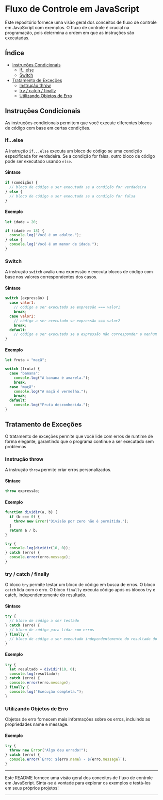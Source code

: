 # Fluxo de Controle em JavaScript

Este repositório fornece uma visão geral dos conceitos de fluxo de controle em JavaScript com exemplos. O fluxo de controle é crucial na programação, pois determina a ordem em que as instruções são executadas.

## Índice

- [Instruções Condicionais](#instruções-condicionais)
  - [If...else](#ifelse)
  - [Switch](#switch)
- [Tratamento de Exceções](#tratamento-de-exceções)
  - [Instrução throw](#instrução-throw)
  - [try / catch / finally](#try-catch-finally)
  - [Utilizando Objetos de Erro](#utilizando-objetos-de-erro)

## Instruções Condicionais

As instruções condicionais permitem que você execute diferentes blocos de código com base em certas condições.

### If...else

A instrução `if...else` executa um bloco de código se uma condição especificada for verdadeira. Se a condição for falsa, outro bloco de código pode ser executado usando `else`.

#### Sintaxe

```javascript
if (condição) {
  // bloco de código a ser executado se a condição for verdadeira
} else {
  // bloco de código a ser executado se a condição for falsa
}
```

#### Exemplo

```javascript
let idade = 20;

if (idade >= 18) {
  console.log("Você é um adulto.");
} else {
  console.log("Você é um menor de idade.");
}
```

### Switch

A instrução `switch` avalia uma expressão e executa blocos de código com base nos valores correspondentes dos casos.

#### Sintaxe

```javascript
switch (expressão) {
  case valor1:
    // código a ser executado se expressão === valor1
    break;
  case valor2:
    // código a ser executado se expressão === valor2
    break;
  default:
    // código a ser executado se a expressão não corresponder a nenhum caso
}
```

#### Exemplo

```javascript
let fruta = "maçã";

switch (fruta) {
  case "banana":
    console.log("A banana é amarela.");
    break;
  case "maçã":
    console.log("A maçã é vermelha.");
    break;
  default:
    console.log("Fruta desconhecida.");
}
```

## Tratamento de Exceções

O tratamento de exceções permite que você lide com erros de runtime de forma elegante, garantindo que o programa continue a ser executado sem problemas.

### Instrução throw

A instrução `throw` permite criar erros personalizados.

#### Sintaxe

```javascript
throw expressão;
```

#### Exemplo

```javascript
function dividir(a, b) {
  if (b === 0) {
    throw new Error("Divisão por zero não é permitida.");
  }
  return a / b;
}

try {
  console.log(dividir(10, 0));
} catch (erro) {
  console.error(erro.message);
}
```

### try / catch / finally

O bloco `try` permite testar um bloco de código em busca de erros. O bloco `catch` lida com o erro. O bloco `finally` executa código após os blocos try e catch, independentemente do resultado.

#### Sintaxe

```javascript
try {
  // bloco de código a ser testado
} catch (erro) {
  // bloco de código para lidar com erros
} finally {
  // bloco de código a ser executado independentemente do resultado do try / catch
}
```

#### Exemplo

```javascript
try {
  let resultado = dividir(10, 0);
  console.log(resultado);
} catch (erro) {
  console.error(erro.message);
} finally {
  console.log("Execução completa.");
}
```

### Utilizando Objetos de Erro

Objetos de erro fornecem mais informações sobre os erros, incluindo as propriedades name e message.

#### Exemplo

```javascript
try {
  throw new Error("Algo deu errado!");
} catch (erro) {
  console.error(`Erro: ${erro.name} - ${erro.message}`);
}
```

---

Este README fornece uma visão geral dos conceitos de fluxo de controle em JavaScript. Sinta-se à vontade para explorar os exemplos e testá-los em seus próprios projetos!

---
